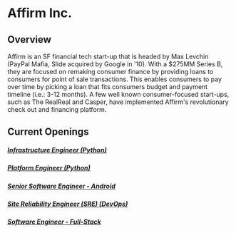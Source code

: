 # Affirm Inc.

## Overview
Affirm is an SF financial tech start-up that is headed by Max Levchin (PayPal Mafia, Slide acquired by Google in '10). With a $275MM Series B, they are focused on remaking consumer finance by providing loans to consumers for point of sale transactions. This enables consumers to pay over time by picking a loan that fits consumers budget and payment timeline (i.e.: 3-12 months). A few well known consumer-focused start-ups, such as The RealReal and Casper, have implemented Affirm's revolutionary check out and financing platform.

## Current Openings
##### [Infrastructure Engineer (Python)](https://github.com/the31337/jobs/blob/master/affirm-inc/infrastructure-engineer-python.md)
##### [Platform Engineer (Python)](https://github.com/the31337/jobs/blob/master/affirm-inc/platform-engineer-python.md)
##### [Senior Software Engineer - Android](https://github.com/the31337/jobs/blob/master/affirm-inc/senior-software-engineer-android.md)
##### [Site Reliability Engineer (SRE) (DevOps)](https://github.com/the31337/jobs/blob/master/affirm-inc/site-reliability-engineer-sre-devops.md)
##### [Software Engineer - Full-Stack](https://github.com/the31337/jobs/blob/master/affirm-inc/software-engineer-full-stack.md)
